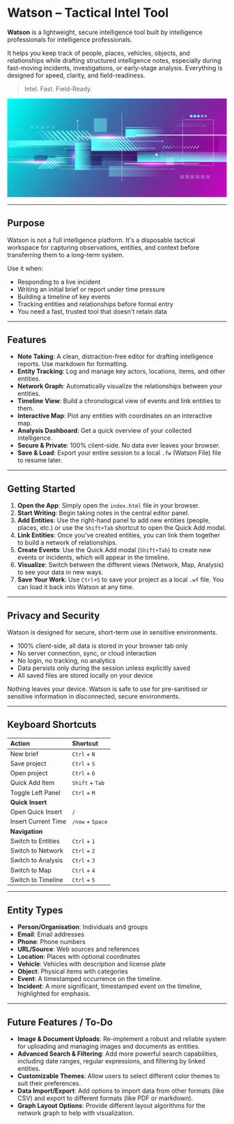 # Watson – Tactical Intel Tool

**Watson** is a lightweight, secure intelligence tool built by intelligence professionals for intelligence professionals.

It helps you keep track of people, places, vehicles, objects, and relationships while drafting structured intelligence notes, especially during fast-moving incidents, investigations, or early-stage analysis. Everything is designed for speed, clarity, and field-readiness.

> Intel. Fast. Field-Ready.

![banner](https://raw.githubusercontent.com/notalex-sh/watson/refs/heads/main/banner.png)

---

## Purpose

Watson is not a full intelligence platform. It's a disposable tactical workspace for capturing observations, entities, and context before transferring them to a long-term system.

Use it when:
- Responding to a live incident
- Writing an initial brief or report under time pressure
- Building a timeline of key events
- Tracking entities and relationships before formal entry
- You need a fast, trusted tool that doesn't retain data

---

## Features

- **Note Taking**: A clean, distraction-free editor for drafting intelligence reports. Use markdown for formatting.
- **Entity Tracking**: Log and manage key actors, locations, items, and other entities.
- **Network Graph**: Automatically visualize the relationships between your entities.
- **Timeline View**: Build a chronological view of events and link entities to them.
- **Interactive Map**: Plot any entities with coordinates on an interactive map.
- **Analysis Dashboard**: Get a quick overview of your collected intelligence.
- **Secure & Private**: 100% client-side. No data ever leaves your browser.
- **Save & Load**: Export your entire session to a local `.fw` (Watson File) file to resume later.

---

## Getting Started

1.  **Open the App**: Simply open the `index.html` file in your browser.
2.  **Start Writing**: Begin taking notes in the central editor panel.
3.  **Add Entities**: Use the right-hand panel to add new entities (people, places, etc.) or use the `Shift+Tab` shortcut to open the Quick Add modal.
4.  **Link Entities**: Once you've created entities, you can link them together to build a network of relationships.
5.  **Create Events**: Use the Quick Add modal (`Shift+Tab`) to create new events or incidents, which will appear in the timeline.
6.  **Visualize**: Switch between the different views (Network, Map, Analysis) to see your data in new ways.
7.  **Save Your Work**: Use `Ctrl+S` to save your project as a local `.wf` file. You can load it back into Watson at any time.

---

## Privacy and Security

Watson is designed for secure, short-term use in sensitive environments.

- 100% client-side, all data is stored in your browser tab only
- No server connection, sync, or cloud interaction
- No login, no tracking, no analytics
- Data persists only during the session unless explicitly saved
- All saved files are stored locally on your device

Nothing leaves your device. Watson is safe to use for pre-sanitised or sensitive information in disconnected, secure environments.

---

## Keyboard Shortcuts

| Action | Shortcut |
| :--- | :--- |
| New brief | `Ctrl` + `N` |
| Save project | `Ctrl` + `S` |
| Open project | `Ctrl` + `O` |
| Quick Add Item | `Shift` + `Tab` |
| Toggle Left Panel | `Ctrl` + `M` |
| **Quick Insert** | |
| Open Quick Insert | `/` |
| Insert Current Time | `/now` + `Space` |
| **Navigation** | |
| Switch to Entities | `Ctrl` + `1` |
| Switch to Network | `Ctrl` + `2` |
| Switch to Analysis | `Ctrl` + `3` |
| Switch to Map | `Ctrl` + `4` |
| Switch to Timeline | `Ctrl` + `5` |

---

## Entity Types

- **Person/Organisation**: Individuals and groups
- **Email**: Email addresses
- **Phone**: Phone numbers
- **URL/Source**: Web sources and references
- **Location**: Places with optional coordinates
- **Vehicle**: Vehicles with description and license plate
- **Object**: Physical items with categories
- **Event**: A timestamped occurrence on the timeline.
- **Incident**: A more significant, timestamped event on the timeline, highlighted for emphasis.

---

## Future Features / To-Do

- **Image & Document Uploads**: Re-implement a robust and reliable system for uploading and managing images and documents as entities.
- **Advanced Search & Filtering**: Add more powerful search capabilities, including date ranges, regular expressions, and filtering by linked entities.
- **Customizable Themes**: Allow users to select different color themes to suit their preferences.
- **Data Import/Export**: Add options to import data from other formats (like CSV) and export to different formats (like PDF or markdown).
- **Graph Layout Options**: Provide different layout algorithms for the network graph to help with visualization.
